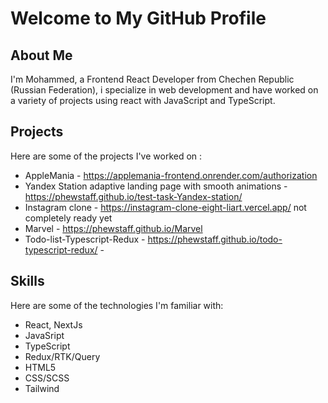 # Welcome to My GitHub Profile

## About Me

I'm Mohammed, a Frontend React Developer from Chechen Republic (Russian Federation), i specialize in web development and have worked on a variety of projects using react with JavaScript and TypeScript. 

## Projects

Here are some of the projects I've worked on :

- AppleMania - https://applemania-frontend.onrender.com/authorization
- Yandex Station adaptive landing page with smooth animations -https://phewstaff.github.io/test-task-Yandex-station/
- Instagram clone - https://instagram-clone-eight-liart.vercel.app/ not completely ready yet 
- Marvel - https://phewstaff.github.io/Marvel 
- Todo-list-Typescript-Redux - https://phewstaff.github.io/todo-typescript-redux/ - 

## Skills

Here are some of the technologies I'm familiar with:

- React, NextJs
- JavaSript 
- TypeScript
- Redux/RTK/Query
- HTML5
- CSS/SCSS
- Tailwind

<!--
**phewstaff/phewstaff** is a ✨ _special_ ✨ repository because its `README.md` (this file) appears on your GitHub profile.




